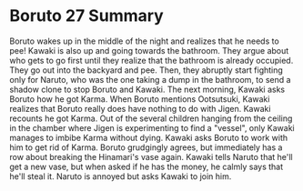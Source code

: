 Boruto 27 Summary
=================

Boruto wakes up in the middle of the night and realizes that he needs to pee!
Kawaki is also up and going towards the bathroom. They argue about who gets
to go first until they realize that the bathroom is already occupied.
They go out into the backyard and pee. Then, they abruptly start fighting
only for Naruto, who was the one taking a dump in the bathroom, to send a
shadow clone to stop Boruto and Kawaki. The next morning, Kawaki asks Boruto
how he got Karma. When Boruto mentions Ootsutsuki, Kawaki realizes that
Boruto really does have nothing to do with Jigen. Kawaki recounts he got Karma.
Out of the several children hanging from the ceiling in the chamber where
Jigen is experimenting to find a "vessel", only Kawaki manages to imbibe
Karma without dying. Kawaki asks Boruto to work with him to get rid of Karma.
Boruto grudgingly agrees, but immediately has a row about breaking the Hinamari's
vase again. Kawaki tells Naruto that he'll get a new vase, but when asked if he
has the money, he calmly says that he'll steal it. Naruto is annoyed but asks
Kawaki to join him.

